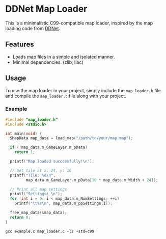 # DDNet Map Loader
This is a minimalistic C99-compatible map loader, inspired by the map loading code from [DDNet](https://github.com/ddnet/ddnet).

## Features
- Loads map files in a simple and isolated manner.
- Minimal dependencies. (zlib, libc)

## Usage
To use the map loader in your project, simply include the `map_loader.h` file and compile the `map_loader.c` file along with your project.

### Example
```c
#include "map_loader.h"
#include <stdio.h>

int main(void) {
  SMapData map_data = load_map("/path/to/your/map.map");

  if (!map_data.m_GameLayer.m_pData)
    return 1;

  printf("Map loaded successfully!\n");

  // Get tile at x: 24, y: 10
  printf("Tile: %d\n",
         map_data.m_GameLayer.m_pData[10 * map_data.m_Width + 24]);

  // Print all map settings
  printf("Settings: \n");
  for (int i = 0; i < map_data.m_NumSettings; ++i)
    printf("\t%s\n", map_data.m_ppSettings[i]);

  free_map_data(&map_data);
  return 0;
}
```
`gcc example.c map_loader.c -lz -std=c99`
